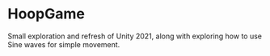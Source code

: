 # HoopGame
Small exploration and refresh of Unity 2021, along with exploring how to use Sine waves for simple movement.
